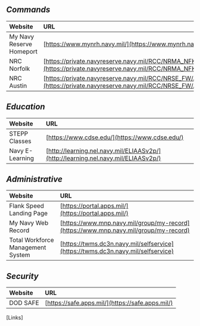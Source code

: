 <link rel="stylesheet" href="dark-theme.css">

## _Commands_

| Website                | URL                                                                          |
|:-----------------------|:-----------------------------------------------------------------------------|
|My Navy Reserve Homeport|[https://www.mynrh.navy.mil/](https://www.mynrh.navy.mil/)                    |
|NRC Norfolk             |[https://private.navyreserve.navy.mil/RCC/NRMA_NFK/NORFOLK/](https://private.navyreserve.navy.mil/RCC/NRMA_NFK/NORFOLK/)                    |
|NRC Austin              |[https://private.navyreserve.navy.mil/RCC/NRSE_FW/AUSTIN/Pages/NRH_Default.aspx](https://private.navyreserve.navy.mil/RCC/NRSE_FW/AUSTIN/Pages/NRH_Default.aspx) |

## _Education_

| Website                | URL                                                                          |
|:-----------------------|:-----------------------------------------------------------------------------|
|STEPP Classes           |[https://www.cdse.edu/](https://www.cdse.edu/)                                | 
|Navy E-Learning         |[http://learning.nel.navy.mil/ELIAASv2p/](http://learning.nel.navy.mil/ELIAASv2p/)|

## _Administrative_

| Website                | URL                                                                                       |
|:-----------------------|:------------------------------------------------------------------------------------------|
|Flank Speed Landing Page|[https://portal.apps.mil/](https://portal.apps.mil/)                                       |
|My Navy Web Record      |[https://www.mnp.navy.mil/group/my-record](https://www.mnp.navy.mil/group/my-record)       |
|Total Workforce Management System | [https://twms.dc3n.navy.mil/selfservice](https://twms.dc3n.navy.mil/selfservice)|

## _Security_

| Website                | URL                                                                                       |
|:-----------------------|:------------------------------------------------------------------------------------------|
| DOD SAFE               |[https://safe.apps.mil/](https://safe.apps.mil/)                                           |

[Links]
